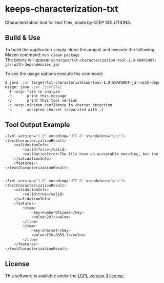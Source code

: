 keeps-characterization-txt
==========================

Characterization tool for text files, made by KEEP SOLUTIONS.


## Build & Use

To build the application simply clone the project and execute the following Maven command: `mvn clean package`  
The binary will appear at `target/txt-characterization-tool-1.0-SNAPSHOT-jar-with-dependencies.jar`

To see the usage options execute the command:

```bash
$ java -jar target/txt-characterization-tool-1.0-SNAPSHOT-jar-with-dependencies.jar -h
usage: java -jar [jarFile]
 -f <arg> file to analyze
 -h       print this message
 -v       print this tool version
 -c <arg> minimum confidence in charset detection
 -a       accepted charset (separated with ,)
```

## Tool Output Example
```bash
<?xml version="1.0" encoding="UTF-8" standalone="yes"?>
<textCharacterizationResult>
    <validationInfo>
        <valid>false</valid>
        <validationError>The file have an acceptable encoding, but the confidence is too low (19 &lt; 50)</validationError>
    </validationInfo>
    <features/>
</textCharacterizationResult>


<?xml version="1.0" encoding="UTF-8" standalone="yes"?>
<textCharacterizationResult>
    <validationInfo>
        <valid>true</valid>
    </validationInfo>
    <features>
        <item>
            <key>numberOfLines</key>
            <value>282</value>
        </item>
        <item>
            <key>charset</key>
            <value>ISO-8859-1</value>
        </item>
    </features>
</textCharacterizationResult>
```

## License

This software is available under the [LGPL version 3 license](LICENSE).

